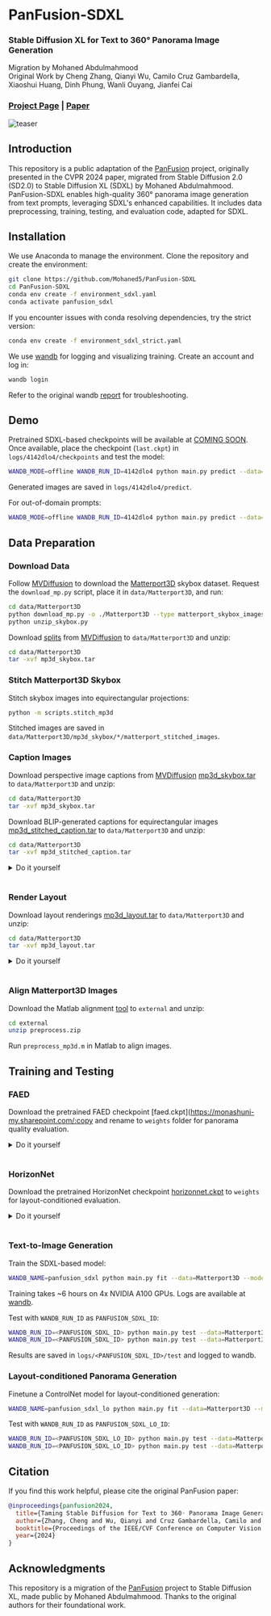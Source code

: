 # PanFusion-SDXL

### Stable Diffusion XL for Text to 360° Panorama Image Generation
Migration by Mohaned Abdulmahmood  
Original Work by Cheng Zhang, Qianyi Wu, Camilo Cruz Gambardella, Xiaoshui Huang, Dinh Phung, Wanli Ouyang, Jianfei Cai

### [Project Page](https://chengzhag.github.io/publication/panfusion) | [Paper](https://arxiv.org/abs/2404.07949)

![teaser](images/teaser.png)

## Introduction

This repository is a public adaptation of the [PanFusion](https://github.com/chengzhag/PanFusion) project, originally presented in the CVPR 2024 paper, migrated from Stable Diffusion 2.0 (SD2.0) to Stable Diffusion XL (SDXL) by Mohaned Abdulmahmood. PanFusion-SDXL enables high-quality 360° panorama image generation from text prompts, leveraging SDXL's enhanced capabilities. It includes data preprocessing, training, testing, and evaluation code, adapted for SDXL.

## Installation

We use Anaconda to manage the environment. Clone the repository and create the environment:

```bash
git clone https://github.com/Mohaned5/PanFusion-SDXL
cd PanFusion-SDXL
conda env create -f environment_sdxl.yaml
conda activate panfusion_sdxl
```

If you encounter issues with conda resolving dependencies, try the strict version:

```bash
conda env create -f environment_sdxl_strict.yaml
```

We use [wandb](https://www.wandb.com/) for logging and visualizing training. Create an account and log in:

```bash
wandb login
```

Refer to the original wandb [report](https://wandb.ai/pidan1231239/pano_diffusion/reports/PanFusion--Vmlldzo3NzM1OTYy?accessToken=mmneovtrelnqd21gw5sk2cp8j0av65meohuf0ua850398sivq7duvkcvu934qlbt) for troubleshooting.

## Demo

Pretrained SDXL-based checkpoints will be available at [COMING SOON](#). Once available, place the checkpoint (`last.ckpt`) in `logs/4142dlo4/checkpoints` and test the model:

```bash
WANDB_MODE=offline WANDB_RUN_ID=4142dlo4 python main.py predict --data=Matterport3D --model=PanFusionSDXL --ckpt_path=last
```

Generated images are saved in `logs/4142dlo4/predict`.

For out-of-domain prompts:

```bash
WANDB_MODE=offline WANDB_RUN_ID=4142dlo4 python main.py predict --data=Demo --model=PanFusionSDXL --ckpt_path=last
```

## Data Preparation

### Download Data

Follow [MVDiffusion](https://github.com/Tangshitao/MVDiffusion) to download the [Matterport3D](https://niessner.github.io/Matterport/) skybox dataset. Request the `download_mp.py` script, place it in `data/Matterport3D`, and run:

```bash
cd data/Matterport3D
python download_mp.py -o ./Matterport3D --type matterport_skybox_images
python unzip_skybox.py
```

Download [splits](https://www.dropbox.com/scl/fi/recc3utsvmkbgc2vjqxur/mp3d_skybox.tar?rlkey=ywlz7zvyu25ovccacmc3iifwe&dl=0) from [MVDiffusion](https://github.com/Tangshitao/MVDiffusion) to `data/Matterport3D` and unzip:

```bash
cd data/Matterport3D
tar -xvf mp3d_skybox.tar
```

### Stitch Matterport3D Skybox

Stitch skybox images into equirectangular projections:

```bash
python -m scripts.stitch_mp3d
```

Stitched images are saved in `data/Matterport3D/mp3d_skybox/*/matterport_stitched_images`.

### Caption Images

Download perspective image captions from [MVDiffusion](https://github.com/Tangshitao/MVDiffusion) [mp3d_skybox.tar](https://www.dropbox.com/scl/fi/recc3utsvmkbgc2vjqxur/mp3d_skybox.tar?rlkey=ywlz7zvyu25ovccacmc3iifwe&dl=0) to `data/Matterport3D` and unzip:

```bash
cd data/Matterport3D
tar -xvf mp3d_skybox.tar
```

Download BLIP-generated captions for equirectangular images [mp3d_stitched_caption.tar](https://monashuni-my.sharepoint.com/:u:/g/personal/cheng_zhang_monash_edu/Ec1A8tOmt_5ItvT2aktSUioBHzC_LRYjqaHPqipJuUhPHw?e=BgDGhL) to `data/Matterport3D` and unzip:

```bash
cd data/Matterport3D
tar -xvf mp3d_stitched_caption.tar
```

<details>
<summary>Do it yourself</summary>

Generate captions:

```bash
python -m scripts.caption_mp3d
```

</details>
<br>

### Render Layout

Download layout renderings [mp3d_layout.tar](https://monashuni-my.sharepoint.com/:u:/g/personal/cheng_zhang_monash_edu/EQK5DP7LwWdOvhVjFER6dSsB255dUJknnVuNFROBEaWgjA?e=97UQEI) to `data/Matterport3D` and unzip:

```bash
cd data/Matterport3D
tar -xvf mp3d_layout.tar
```

<details>
<summary>Do it yourself</summary>

Download and render layouts:

```bash
cd data
git clone https://github.com/ericsujw/Matterport3DLayoutAnnotation
cd Matterport3DLayoutAnnotation
unzip label_data.zip
cd ../..
python -m scripts.render_layout
```

</details>
<br>

### Align Matterport3D Images

Download the Matlab alignment [tool](https://drive.google.com/file/d/1u6E5dT6zqFZsoLdV9ys-m0YJ9G3dtij7/view) to `external` and unzip:

```bash
cd external
unzip preprocess.zip
```

Run `preprocess_mp3d.m` in Matlab to align images.

## Training and Testing

### FAED

Download the pretrained FAED checkpoint [faed.ckpt](https://monashuni-my.sharepoint.com/:copy and rename to `weights` folder for panorama quality evaluation.

<details>
<summary>Do it yourself</summary>

Train FAED:

```bash
WANDB_NAME=faed python main.py fit --data=Matterport3D --model=FAED --trainer.max_epochs=60 --data.batch_size=4
```

Copy and rename the checkpoint to `weights`. Training takes ~4 hours on an NVIDIA A100 GPU.

</details>
<br>

### HorizonNet

Download the pretrained HorizonNet checkpoint [horizonnet.ckpt](https://monashuni-my.sharepoint.com/:u:/g/personal/cheng_zhang_monash_edu/EYXsKsKuUqVLhfBgsnglKMIBgmVw9dvDVDUTH5l6wMZROg?e=gF1FW5) to `weights` for layout-conditioned evaluation.

<details>
<summary>Do it yourself</summary>

Download [resnet50_rnn__st3d.pth](https://drive.google.com/file/d/1JcHwSlYVbrXW1oh37ze7sEvW9asPdI3A/view?usp=share_link) to `weights` and finetune:

```bash
WANDB_NAME=horizonnet python main.py fit --data=Matterport3D --model=HorizonNet --data.layout_cond_type=distance_map --data.horizon_layout=True --data.batch_size=4 --data.rand_rot_img=True --trainer.max_epochs=10 --model.ckpt_path=weights/resnet50_rnn__st3d.pth --data.num_workers=32
```

Copy and rename the checkpoint to `weights`. Training takes ~3 hours on an NVIDIA A100 GPU.

</details>
<br>

### Text-to-Image Generation

Train the SDXL-based model:

```bash
WANDB_NAME=panfusion_sdxl python main.py fit --data=Matterport3D --model=PanFusionSDXL
```

Training takes ~6 hours on 4x NVIDIA A100 GPUs. Logs are available at [wandb](https://wandb.ai/pidan1231239/pano_diffusion/runs/ad8103n1?nw=nwuserpidan1231239).

Test with `WANDB_RUN_ID` as `PANFUSION_SDXL_ID`:

```bash
WANDB_RUN_ID=<PANFUSION_SDXL_ID> python main.py test --data=Matterport3D --model=PanFusionSDXL --ckpt_path=last
WANDB_RUN_ID=<PANFUSION_SDXL_ID> python main.py test --data=Matterport3D --model=EvalPanoGen
```

Results are saved in `logs/<PANFUSION_SDXL_ID>/test` and logged to wandb.

### Layout-conditioned Panorama Generation

Finetune a ControlNet model for layout-conditioned generation:

```bash
WANDB_NAME=panfusion_sdxl_lo python main.py fit --data=Matterport3D --model=PanFusionSDXL --trainer.max_epochs=100 --trainer.check_val_every_n_epoch=10 --model.ckpt_path=logs/<PANFUSION_SDXL_ID>/checkpoints/last.ckpt --model.layout_cond=True --data.layout_cond_type=distance_map --data.uncond_ratio=0.5
```

Test with `WANDB_RUN_ID` as `PANFUSION_SDXL_LO_ID`:

```bash
WANDB_RUN_ID=<PANFUSION_SDXL_LO_ID> python main.py test --data=Matterport3D --model=PanFusionSDXL --ckpt_path=last --model.layout_cond=True --data.layout_cond_type=distance_map
WANDB_RUN_ID=<PANFUSION_SDXL_LO_ID> python main.py test --data=Matterport3D --model=EvalPanoGen --data.manhattan_layout=True
```

## Citation

If you find this work helpful, please cite the original PanFusion paper:

```bibtex
@inproceedings{panfusion2024,
  title={Taming Stable Diffusion for Text to 360◦ Panorama Image Generation},
  author={Zhang, Cheng and Wu, Qianyi and Cruz Gambardella, Camilo and Huang, Xiaoshui and Phung, Dinh and Ouyang, Wanli and Cai, Jianfei},
  booktitle={Proceedings of the IEEE/CVF Conference on Computer Vision and Pattern Recognition},
  year={2024}
}
```

## Acknowledgments

This repository is a migration of the [PanFusion](https://github.com/chengzhag/PanFusion) project to Stable Diffusion XL, made public by Mohaned Abdulmahmood. Thanks to the original authors for their foundational work.